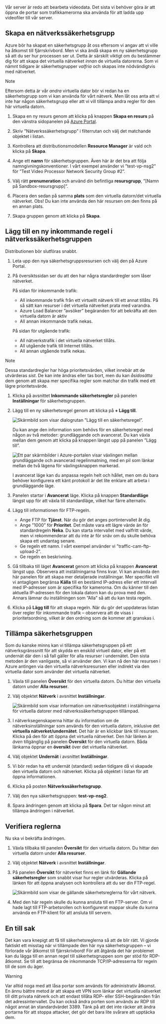 Vår server är redo att bearbeta videodata. Det sista vi behöver göra är att öppna de portar som trafikkamerorna ska använda för att ladda upp videofiler till vår server.

## <a name="create-a-network-security-group"></a>Skapa en nätverkssäkerhetsgrupp

Azure bör ha skapat en säkerhetsgrupp åt oss eftersom vi angav att vi ville ha åtkomst till fjärrskrivbord. Men vi ska ändå skapa en ny säkerhetsgrupp så att du ser hur processen ser ut. Detta är särskilt viktigt om du bestämmer dig för att skapa det virtuella nätverket _innan_ de virtuella datorerna. Som vi nämnt tidigare är säkerhetsgrupper _valfria_ och skapas inte nödvändigtvis med nätverket.

> [!NOTE]
> Eftersom detta är vår _andra_ virtuella dator bör vi redan ha en säkerhetsgrupp som vi kan använda för vårt nätverk. Men låt oss anta att vi inte har någon säkerhetsgrupp eller att vi vill tillämpa andra regler för den här virtuella datorn.

1. Skapa en ny resurs genom att klicka på knappen **Skapa en resurs** på den vänstra sidopanelen på [Azure Portal](https://portal.azure.com/triplecrownlabs.onmicrosoft.com?azure-portal=true).

1. Skriv ”Nätverkssäkerhetsgrupp” i filterrutan och välj det matchande objektet i listan.

1. Kontrollera att distributionsmodellen **Resource Manager** är vald och klicka på **Skapa**.

1. Ange ett **namn** för säkerhetsgruppen. Även här är det bra att följa namngivningskonventioner. I vårt exempel använder vi ”test-vp-nsg2” för ”Test Video Processor Network Security Group #2”.

1. Välj rätt **prenumeration** och använd din befintliga **resursgrupp**, ”<rgn>[Namn på Sandbox-resursgrupp]</rgn>”.

1. Placera den sedan på samma **plats** som den virtuella datorn/det virtuella nätverket. Obs! Du kan inte använda den här resursen om den finns på en annan plats.

1. Skapa gruppen genom att klicka på **Skapa**.

## <a name="add-a-new-inbound-rule-to-our-network-security-group"></a>Lägg till en ny inkommande regel i nätverkssäkerhetsgruppen

Distributionen bör slutföras snabbt.

1. Leta upp den nya säkerhetsgruppsresursen och välj den på Azure Portal.

1. På översiktssidan ser du att den har några standardregler som låser nätverket.

    På sidan för inkommande trafik:

    - All inkommande trafik från ett virtuellt nätverk till ett annat tillåts. På så sätt kan resurser i det virtuella nätverket prata med varandra.
    - Azure Load Balancer ”avsöker” begäranden för att bekräfta att den virtuella datorn är aktiv
    - All annan inkommande trafik nekas.
    
    På sidan för utgående trafik:
    - All nätverkstrafik i det virtuella nätverket tillåts.
    - All utgående trafik till Internet tillåts.
    - All annan utgående trafik nekas.

> [!NOTE]
> Dessa standardregler har höga prioritetsvärden, vilket innebär att de utvärderas _sist_. De kan inte ändras eller tas bort, men du kan _åsidosätta_ dem genom att skapa mer specifika regler som matchar din trafik med ett lägre prioritetsvärde.

1. Klicka på avsnittet **Inkommande säkerhetsregler** på panelen **Inställningar** för säkerhetsgruppen.

1. Lägg till en ny säkerhetsregel genom att klicka på **+ Lägg till**.

    ![Skärmbild som visar dialogrutan ”Lägg till en säkerhetsregel”.](../media/8-add-rule.png)

    Du kan ange den information som behövs för en säkerhetsregel med någon av två metoder: grundläggande och avancerat. Du kan växla mellan dem genom att klicka på knappen längst upp på panelen ”Lägg till”.

    ![Ett par skärmbilder i Azure-portalen visar växlingen mellan grundläggande och avancerad regelinmatning, med en pil som länkar mellan de två lägena för växlingsknappen markerad.](../media/8-advanced-create-rule.png)

    I avancerat läge kan du anpassa regeln helt och hållet, men om du bara behöver konfigurera ett känt protokoll är det lite enklare att arbeta i grundläggande läge.

1. Panelen startar i **Avancerat** läge. Klicka på knappen **Standardläge** längst upp för att växla till standardläge, vilket har färre alternativ.

1. Lägg till informationen för FTP-regeln.

    - Ange FTP för **Tjänst**. När du gör det anges portintervallet åt dig.
    - Ange ”1000” för **Prioritet**. Det måste vara ett lägre värde än för standardregeln **Neka**. Du kan starta intervallet med valfritt värde, men vi rekommenderar att du inte är för snäv om du skulle behöva skapa ett undantag senare.
    - Ge regeln ett namn. I vårt exempel använder vi ”traffic-cam-ftp-upload-2”.
    - Ge regeln en beskrivning.

1. Gå tillbaka till läget **Avancerat** genom att klicka på knappen **Avancerat** längst upp. Observera att inställningarna finns kvar. Vi kan använda den här panelen för att skapa mer detaljerade inställningar. Mer specifikt vill vi antagligen begränsa **Källa** till en bestämd IP-adress eller ett intervall med IP-adresser som är specifika för kamerorna. Om du känner till den aktuella IP-adressen för den lokala datorn kan du prova med den. Annars lämnar du inställningen som ”Alla” så att du kan testa regeln.

1. Klicka på **Lägg till** för att skapa regeln. När du gör det uppdateras listan över regler för inkommande trafik – observera att de visas i prioritetsordning, vilket är den ordning som de kommer att granskas i.

## <a name="apply-the-security-group"></a>Tillämpa säkerhetsgruppen

Som du kanske minns kan vi tillämpa säkerhetsgruppen på ett nätverksgränssnitt för att skydda en enskild virtuell dator, eller på ett undernät där den i så fall gäller för alla resurser i undernätet. Den sista metoden är den vanligaste, så vi använder den. Vi kan nå den här resursen i Azure antingen via den virtuella nätverksresursen eller indirekt via den virtuella dator som använder det virtuella nätverket.

1. Växla till panelen **Översikt** för den virtuella datorn. Du hittar den virtuella datorn under **Alla resurser**.

1. Välj objektet **Nätverk** i avsnittet **Inställningar**.

    ![Skärmbild som visar information om nätverksobjektet i inställningarna för virtuella datorer med nätverkssäkerhetsgruppen tillämpad.](../media/8-network-settings.png)

1. I nätverksegenskaperna hittar du information om de nätverksinställningar som används för den virtuella datorn, inklusive det **virtuella nätverket/undernätet**. Det här är en klickbar länk till resursen. Klicka på den för att öppna det virtuella nätverket. Den här länken är _även_ tillgänglig på panelen **Översikt** för den virtuella datorn. Båda länkarna öppnar en **översikt** över det virtuella nätverket.

1. Välj objektet **Undernät** i avsnittet **Inställningar**.

1. Vi bör redan ha ett undernät (standard) sedan tidigare då vi skapade den virtuella datorn och nätverket. Klicka på objektet i listan för att öppna informationen.

1. Klicka på posten **Nätverkssäkerhetsgrupp**.

1. Välj den nya säkerhetsgruppen: **test-vp-nsg2**.

1. Spara ändringen genom att klicka på **Spara**. Det tar någon minut att tillämpa ändringen i nätverket.

## <a name="verify-the-rules"></a>Verifiera reglerna

Nu ska vi bekräfta ändringen.

1. Växla tillbaka till panelen **Översikt** för den virtuella datorn. Du hittar den virtuella datorn under **Alla resurser**.

1. Välj objektet **Nätverk** i avsnittet **Inställningar**.

1. På panelen **Översikt** för nätverket finns en länk för **Gällande säkerhetsregler** som snabbt visar hur regler utvärderas. Klicka på länken för att öppna analysen och kontrollera att du ser din FTP-regel.

    ![Skärmbild som visar de gällande säkerhetsreglerna för vårt nätverk.](../media/8-effective-rules.png)

1. Med den här regeln skulle du kunna ansluta till en FTP-server. Om vi hade lagt till FTP-arbetsrollen och konfigurerat mappar skulle du kunna använda en FTP-klient för att ansluta till servern.

## <a name="one-more-thing"></a>En till sak

Det kan vara knepigt att få till säkerhetsreglerna så att de blir rätt. Vi gjorde faktiskt ett misstag när vi tillämpade den här nya säkerhetsgruppen – vi förlorade vår åtkomst till fjärrskrivbord! För att åtgärda det här problemet kan du lägga till en annan regel till säkerhetsgruppen som ger stöd för RDP-åtkomst. Se till att begränsa de inkommande TCP/IP-adresserna för regeln till de som du äger.

> [!WARNING]
> Var alltid noga med att låsa portar som används för administrativ åtkomst. En ännu bättre metod är att skapa ett VPN som länkar det virtuella nätverket till ditt privata nätverk och att endast tillåta RDP- eller SSH-begäranden från det adressintervallet. Du kan också ändra porten som används av RDP till något annat än standardvärdet 3389. Tänk på att det inte räcker att ändra portarna för att stoppa attacker, det gör det bara lite svårare att upptäcka dem.